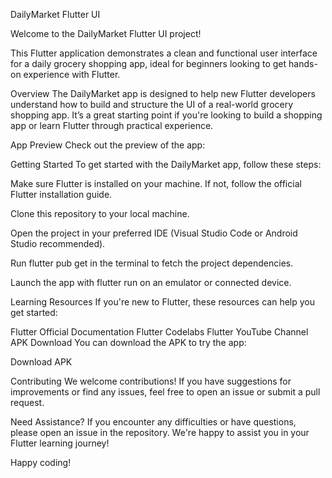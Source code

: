 DailyMarket Flutter UI


Welcome to the DailyMarket Flutter UI project!


 This Flutter application demonstrates a clean and functional user interface for a daily grocery shopping app, ideal for beginners looking to get hands-on experience with Flutter.

Overview
The DailyMarket app is designed to help new Flutter developers understand how to build and structure the UI of a real-world grocery shopping app. It’s a great starting point if you're looking to build a shopping app or learn Flutter through practical experience.

App Preview
Check out the preview of the app:



Getting Started
To get started with the DailyMarket app, follow these steps:

Make sure Flutter is installed on your machine. If not, follow the official Flutter installation guide.

Clone this repository to your local machine.

Open the project in your preferred IDE (Visual Studio Code or Android Studio recommended).

Run flutter pub get in the terminal to fetch the project dependencies.

Launch the app with flutter run on an emulator or connected device.

Learning Resources
If you're new to Flutter, these resources can help you get started:

Flutter Official Documentation
Flutter Codelabs
Flutter YouTube Channel
APK Download
You can download the APK to try the app:

Download APK

Contributing
We welcome contributions! If you have suggestions for improvements or find any issues, feel free to open an issue or submit a pull request.

Need Assistance?
If you encounter any difficulties or have questions, please open an issue in the repository. We're happy to assist you in your Flutter learning journey!

Happy coding!